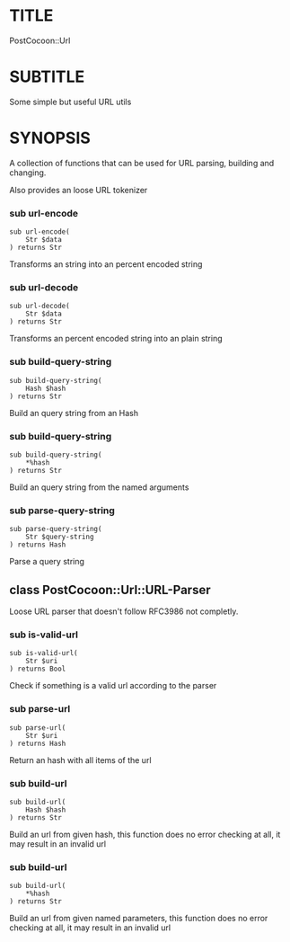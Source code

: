 TITLE
=====

PostCocoon::Url

SUBTITLE
========

Some simple but useful URL utils

SYNOPSIS
========

A collection of functions that can be used for URL parsing, building and changing.

Also provides an loose URL tokenizer

### sub url-encode

```perl6
sub url-encode(
    Str $data
) returns Str
```

Transforms an string into an percent encoded string

### sub url-decode

```perl6
sub url-decode(
    Str $data
) returns Str
```

Transforms an percent encoded string into an plain string

### sub build-query-string

```perl6
sub build-query-string(
    Hash $hash
) returns Str
```

Build an query string from an Hash

### sub build-query-string

```perl6
sub build-query-string(
    *%hash
) returns Str
```

Build an query string from the named arguments

### sub parse-query-string

```perl6
sub parse-query-string(
    Str $query-string
) returns Hash
```

Parse a query string

class PostCocoon::Url::URL-Parser
---------------------------------

Loose URL parser that doesn't follow RFC3986 not completly.

### sub is-valid-url

```perl6
sub is-valid-url(
    Str $uri
) returns Bool
```

Check if something is a valid url according to the parser

### sub parse-url

```perl6
sub parse-url(
    Str $uri
) returns Hash
```

Return an hash with all items of the url

### sub build-url

```perl6
sub build-url(
    Hash $hash
) returns Str
```

Build an url from given hash, this function does no error checking at all, it may result in an invalid url

### sub build-url

```perl6
sub build-url(
    *%hash
) returns Str
```

Build an url from given named parameters, this function does no error checking at all, it may result in an invalid url

